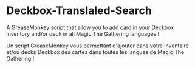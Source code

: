 # Deckbox-Translaled-Search

A GreaseMonkey script that allow you to add card in your Deckbox inventory and/or deck in all Magic The Gathering languages !

Un script GreaseMonkey vous permettant d'ajouter dans votre inventaire et/ou decks Deckbox des cartes dans toutes les langues de Magic The Gathering !
